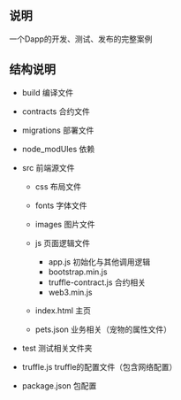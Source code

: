 ## 说明
一个Dapp的开发、测试、发布的完整案例

## 结构说明
- build 编译文件
- contracts 合约文件
- migrations 部署文件
- node_modUles 依赖
- src 前端源文件

     - css 布局文件
     - fonts 字体文件
     - images 图片文件
     - js 页面逻辑文件

        - app.js 初始化与其他调用逻辑
        - bootstrap.min.js 
        - truffle-contract.js 合约相关
        - web3.min.js   
     - index.html 主页
     - pets.json 业务相关（宠物的属性文件）

- test 测试相关文件夹
- truffle.js truffle的配置文件（包含网络配置）
- package.json 包配置

